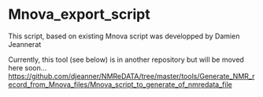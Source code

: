 # Mnova_export_script
This script, based on existing Mnova script was developped by Damien Jeannerat

Currently, this tool (see below) is in another repository but will be moved here soon...
https://github.com/djeanner/NMReDATA/tree/master/tools/Generate_NMR_record_from_Mnova_files/Mnova_script_to_generate_of_nmredata_file
